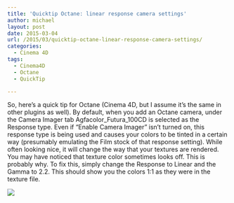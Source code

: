 ```yaml
---
title: 'Quicktip Octane: linear response camera settings'
author: michael
layout: post
date: 2015-03-04
url: /2015/03/quicktip-octane-linear-response-camera-settings/
categories:
  - Cinema 4D
tags:
  - Cinema4D
  - Octane
  - QuickTip

---
```

So, here&#8217;s a quick tip for Octane (Cinema 4D, but I assume it&#8217;s the same in other plugins as well). By default, when you add an Octane camera, under the Camera Imager tab Agfacolor\_Futura\_100CD is selected as the Response type. Even if &#8220;Enable Camera Imager&#8221; isn&#8217;t turned on, this response type is being used and causes your colors to be tinted in a certain way (presumably emulating the Film stock of that response setting). While often looking nice, it will change the way that your textures are rendered. You may have noticed that texture color sometimes looks off. This is probably why. To fix this, simply change the Response to Linear and the Gamma to 2.2. This should show you the colors 1:1 as they were in the texture file.

![](/uploads/2015/03/octane_cameraimager_linear.jpg)